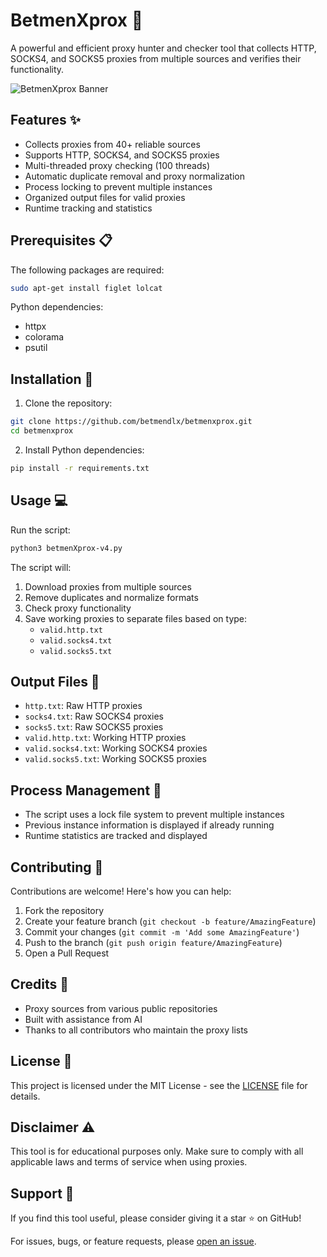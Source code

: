 # BetmenXprox 🦇

A powerful and efficient proxy hunter and checker tool that collects HTTP, SOCKS4, and SOCKS5 proxies from multiple sources and verifies their functionality.

![BetmenXprox Banner](https://raw.githubusercontent.com/betmendlx/betmenxprox/main/banner.png)

## Features ✨

- Collects proxies from 40+ reliable sources
- Supports HTTP, SOCKS4, and SOCKS5 proxies
- Multi-threaded proxy checking (100 threads)
- Automatic duplicate removal and proxy normalization
- Process locking to prevent multiple instances
- Organized output files for valid proxies
- Runtime tracking and statistics

## Prerequisites 📋

The following packages are required:

```bash
sudo apt-get install figlet lolcat
```

Python dependencies:
- httpx
- colorama
- psutil

## Installation 🚀

1. Clone the repository:
```bash
git clone https://github.com/betmendlx/betmenxprox.git
cd betmenxprox
```

2. Install Python dependencies:
```bash
pip install -r requirements.txt
```

## Usage 💻

Run the script:
```bash
python3 betmenXprox-v4.py
```

The script will:
1. Download proxies from multiple sources
2. Remove duplicates and normalize formats
3. Check proxy functionality
4. Save working proxies to separate files based on type:
   - `valid.http.txt`
   - `valid.socks4.txt`
   - `valid.socks5.txt`

## Output Files 📁

- `http.txt`: Raw HTTP proxies
- `socks4.txt`: Raw SOCKS4 proxies
- `socks5.txt`: Raw SOCKS5 proxies
- `valid.http.txt`: Working HTTP proxies
- `valid.socks4.txt`: Working SOCKS4 proxies
- `valid.socks5.txt`: Working SOCKS5 proxies

## Process Management 🔄

- The script uses a lock file system to prevent multiple instances
- Previous instance information is displayed if already running
- Runtime statistics are tracked and displayed

## Contributing 🤝

Contributions are welcome! Here's how you can help:
1. Fork the repository
2. Create your feature branch (`git checkout -b feature/AmazingFeature`)
3. Commit your changes (`git commit -m 'Add some AmazingFeature'`)
4. Push to the branch (`git push origin feature/AmazingFeature`)
5. Open a Pull Request

## Credits 👏

- Proxy sources from various public repositories
- Built with assistance from AI
- Thanks to all contributors who maintain the proxy lists

## License 📄

This project is licensed under the MIT License - see the [LICENSE](LICENSE) file for details.

## Disclaimer ⚠️

This tool is for educational purposes only. Make sure to comply with all applicable laws and terms of service when using proxies.

## Support 💪

If you find this tool useful, please consider giving it a star ⭐ on GitHub!

For issues, bugs, or feature requests, please [open an issue](https://github.com/betmendlx/betmenxprox/issues).
